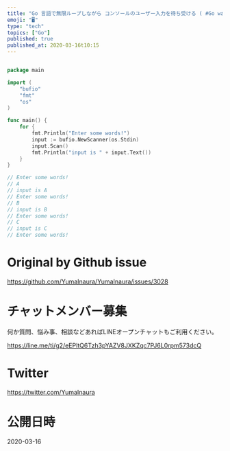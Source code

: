 ```yaml
---
title: "Go 言語で無限ループしながら コンソールのユーザー入力を待ち受ける ( #Go wait user input in console wi"
emoji: "🖥"
type: "tech"
topics: ["Go"]
published: true
published_at: 2020-03-16t10:15
---
```


```go

package main

import (
	"bufio"
	"fmt"
	"os"
)

func main() {
	for {
		fmt.Println("Enter some words!")
		input := bufio.NewScanner(os.Stdin)
		input.Scan()
		fmt.Println("input is " + input.Text())
	}
}

// Enter some words!
// A
// input is A
// Enter some words!
// B
// input is B
// Enter some words!
// C
// input is C
// Enter some words!

```

# Original by Github issue

https://github.com/YumaInaura/YumaInaura/issues/3028








<!-- Update From Qiita API -->

# チャットメンバー募集


何か質問、悩み事、相談などあればLINEオープンチャットもご利用ください。

https://line.me/ti/g2/eEPltQ6Tzh3pYAZV8JXKZqc7PJ6L0rpm573dcQ





# Twitter


https://twitter.com/YumaInaura


<!-- Update From Qiita API -->



# 公開日時

2020-03-16
